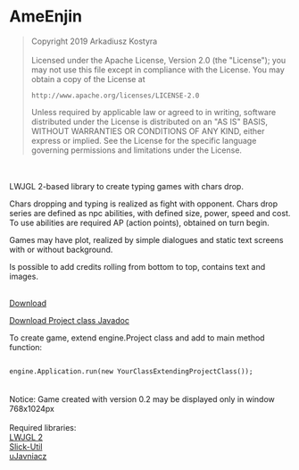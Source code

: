 # AmeEnjin

<blockquote>
Copyright 2019 Arkadiusz Kostyra
<br>
<br>
Licensed under the Apache License, Version 2.0 (the "License");
you may not use this file except in compliance with the License.
You may obtain a copy of the License at

    http://www.apache.org/licenses/LICENSE-2.0

Unless required by applicable law or agreed to in writing, software
distributed under the License is distributed on an "AS IS" BASIS,
WITHOUT WARRANTIES OR CONDITIONS OF ANY KIND, either express or implied.
See the License for the specific language governing permissions and
limitations under the License.
</blockquote>
<br>
<br>
LWJGL 2-based library to create typing games with chars drop.
<br>

Chars dropping and typing is realized as fight with opponent. Chars drop series are defined as npc abilities, with defined size, power, speed and cost. To use abilities are required AP (action points), obtained on turn begin.

Games may have plot, realized by simple dialogues and static text screens with or without background.

Is possible to add  credits rolling from bottom to top,  contains text and images.
<br>
<br>

<a href = "https://www.dropbox.com/s/383odzayit5lw91/AmeEnjinProject.zip?dl=0" target = "_blank">Download</a>

<a href = "https://www.dropbox.com/s/ptxe1eahzis0fii/AmeEnjin_Project_Javadoc.zip?dl=0" target = "_blank">Download Project class Javadoc</a>

To create game, extend engine.Project class and add to main method function:

<code>
engine.Application.run(new YourClassExtendingProjectClass());
</code>
<br>
<br>
Notice: Game created with version 0.2 may be displayed only in window 768x1024px
<br>
<br>
Required libraries:
<br>
<a href ="http://legacy.lwjgl.org" target="_blank">LWJGL 2</a><br>
<a href ="http://slick.ninjacave.com/slick-util/" target="_blank">Slick-Util</a><br>
<a href ="https://github.com/AK-21/uJavniacz" target="_blank">uJavniacz</a><br>

